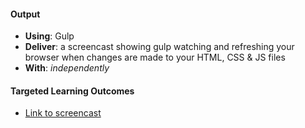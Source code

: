#### Output
- **Using**: Gulp
- **Deliver**: a screencast showing gulp watching and refreshing your browser when changes are made to your HTML, CSS & JS files
- **With**: *independently*

#### Targeted Learning Outcomes
- [Link to screencast](https://www.youtube.com/watch?v=flsrQPciwwQ)